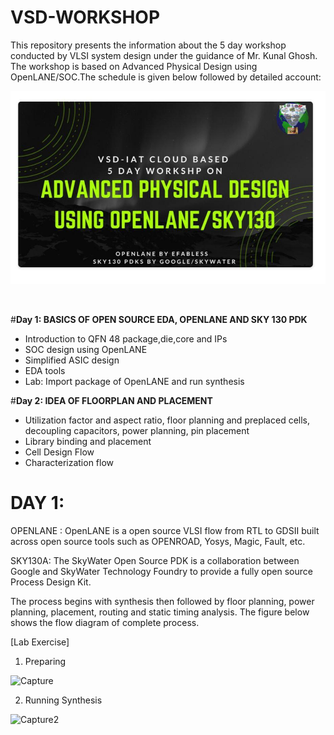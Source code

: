 # VSD-WORKSHOP
This repository presents the information about the 5 day workshop conducted by VLSI system design under the guidance of Mr. Kunal Ghosh. The workshop is based on Advanced Physical Design using OpenLANE/SOC.The schedule is given below followed by detailed account:
<p align="center">
<img src="https://github.com/shrutimary15/VSD-workshop/blob/main/photo_2021-01-23_19-54-03.jpg" 
alt="alt text"  >
<p/>
<br/>

#**Day 1: BASICS OF OPEN SOURCE EDA, OPENLANE AND SKY 130 PDK**
  * Introduction to QFN 48 package,die,core and IPs
  * SOC design using OpenLANE
  * Simplified ASIC design
  * EDA tools
  * Lab: Import package of OpenLANE and run synthesis
  
  #**Day 2: IDEA OF FLOORPLAN AND PLACEMENT**
  * Utilization factor and aspect ratio, floor planning and preplaced cells, decoupling capacitors, power planning, pin placement
  * Library binding and placement
  * Cell Design Flow
  * Characterization flow
  
  
  # DAY 1:
  
  OPENLANE : OpenLANE is a open source VLSI flow from RTL to GDSII built across open source tools such as OPENROAD, Yosys, Magic, Fault, etc.
  
  SKY130A: The SkyWater Open Source PDK is a collaboration between Google and SkyWater Technology Foundry to provide a fully open source Process Design Kit.
  
  The process begins with synthesis then followed by floor planning, power planning, placement, routing and static timing analysis. The figure below shows the flow diagram of     complete process.
  
  [Lab Exercise]
  
 1. Preparing
 
 ![Capture](https://user-images.githubusercontent.com/77826778/105607175-5e7a2080-5dc3-11eb-8cfe-ed7a4a64b1c3.PNG)


 2. Running Synthesis
 
  ![Capture2](https://user-images.githubusercontent.com/77826778/105607225-9e410800-5dc3-11eb-9516-fe645dad0811.PNG)
  
  
  
 

